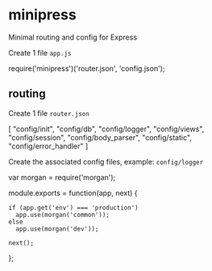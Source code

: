 # minipress

Minimal routing and config for Express

Create 1 file `app.js`

  require('minipress')('router.json', 'config.json');

## routing

Create 1 file `router.json`
  
  [
    "config/init",
    "config/db",
    "config/logger",
    "config/views",
    "config/session",
    "config/body_parser",
    "config/static",
    "config/error_handler"
  ]
  
Create the associated config files, example: `config/logger`

  var morgan = require('morgan');

  module.exports = function(app, next) {

    if (app.get('env') === 'production')
      app.use(morgan('common'));
    else
      app.use(morgan('dev'));

    next();

  };
  

